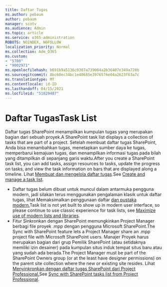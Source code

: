 ```yaml
---
title: Daftar Tugas
ms.author: pebaum
author: pebaum
manager: scotv
ms.audience: Admin
ms.topic: article
ms.service: o365-administration
ROBOTS: NOINDEX, NOFOLLOW
localization_priority: Normal
ms.collection: Adm_O365
ms.custom:
- "5780"
- "9002971"
ms.openlocfilehash: b691b9a5136c0307a739064a2b36407e349a720b
ms.sourcegitcommit: 8bc60ec34bc1e40685e3976576e04a2623f63a7c
ms.translationtype: MT
ms.contentlocale: id-ID
ms.lasthandoff: 04/15/2021
ms.locfileid: "51829487"
---
```

# <a name="task-list"></a><span data-ttu-id="7c297-102">Daftar Tugas</span><span class="sxs-lookup"><span data-stu-id="7c297-102">Task List</span></span>

<span data-ttu-id="7c297-103">Daftar tugas SharePoint menampilkan kumpulan tugas yang merupakan bagian dari sebuah proyek.</span><span class="sxs-lookup"><span data-stu-id="7c297-103">A SharePoint task list displays a collection of tasks that are part of a project.</span></span> <span data-ttu-id="7c297-104">Setelah membuat daftar tugas SharePoint, Anda bisa menambahkan tugas, menetapkan sumber daya ke tugas, memperbarui kemajuan tugas, dan menampilkan informasi tugas pada bilah yang ditampilkan di sepanjang garis waktu.</span><span class="sxs-lookup"><span data-stu-id="7c297-104">After you create a SharePoint task list, you can add tasks, assign resources to tasks, update the progress on tasks, and view the task information on bars that are displayed along a timeline.</span></span> <span data-ttu-id="7c297-105">Lihat [Membuat dan mengelola daftar tugas](https://support.microsoft.com/office/466ad207-46fd-4c77-9af1-41bc23cec21a).</span><span class="sxs-lookup"><span data-stu-id="7c297-105">See [Create and manage a task list](https://support.microsoft.com/office/466ad207-46fd-4c77-9af1-41bc23cec21a).</span></span>  

-   <span data-ttu-id="7c297-106">Daftar tugas belum dibuat untuk muncul dalam antarmuka pengguna modern, jadi silakan terus menggunakan pengalaman klasik untuk daftar tugas, lihat Memaksimalkan penggunaan daftar [dan pustaka modern.](https://docs.microsoft.com/sharepoint/dev/transform/modernize-userinterface-lists-and-libraries)</span><span class="sxs-lookup"><span data-stu-id="7c297-106">Task list is not yet built to show up in modern user interface, so please continue to use classic experience for task lists, see [Maximize use of modern lists and libraries](https://docs.microsoft.com/sharepoint/dev/transform/modernize-userinterface-lists-and-libraries).</span></span>
-   <span data-ttu-id="7c297-107">Fitur Sinkronkan dengan SharePoint memungkinkan Project Manager berbagi file proyek .mpp dengan pengguna Microsoft SharePoint.</span><span class="sxs-lookup"><span data-stu-id="7c297-107">The Sync with SharePoint feature lets a Project Manager share an .mpp project file with Microsoft SharePoint users.</span></span> <span data-ttu-id="7c297-108">Manajer Proyek harus merupakan bagian dari grup Pemilik SharePoint (atau setidaknya memiliki izin desainer) pada kumpulan situs induk tempat situs baru atau yang sudah ada berada.</span><span class="sxs-lookup"><span data-stu-id="7c297-108">The Project Manager must be part of the SharePoint Owners group (or at the least have designer permissions) on the parent site collection where the new or existing site resides.</span></span> <span data-ttu-id="7c297-109">Lihat [Menyinkronkan dengan daftar tugas SharePoint dari Project Professional.](https://docs.microsoft.com/office/troubleshoot/project/sync-with-tasks-from-project)</span><span class="sxs-lookup"><span data-stu-id="7c297-109">See [Sync with SharePoint tasks list from Project Professional](https://docs.microsoft.com/office/troubleshoot/project/sync-with-tasks-from-project).</span></span>